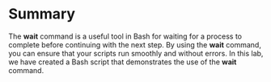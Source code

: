 # Summary

The **wait** command is a useful tool in Bash for waiting for a process to complete before continuing with the next step. By using the **wait** command, you can ensure that your scripts run smoothly and without errors. In this lab, we have created a Bash script that demonstrates the use of the **wait** command.
